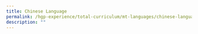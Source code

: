 ```yaml
---
title: Chinese Language
permalink: /hgp-experience/total-curriculum/mt-languages/chinese-language/
description: ""
---
```

